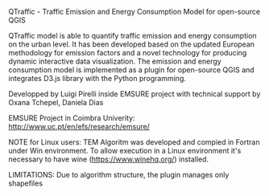 QTraffic - Traffic Emission and Energy Consumption Model for open-source QGIS

QTraffic model is able to quantify traffic emission and energy consumption on the urban level.
It has been developed based on the updated European methodology for emission factors and
a novel technology for producing dynamic interactive data visualization. 
The emission and energy consumption model is implemented as a plugin for open-source QGIS and
integrates D3.js library with the Python programming.

Developped by Luigi Pirelli inside EMSURE project with technical support by Oxana Tchepel, Daniela Dias

EMSURE Project in Coimbra Univerity: http://www.uc.pt/en/efs/research/emsure/

NOTE for Linux users:
TEM Algoritm was developed and compied in Fortran under Win environment. To allow execution in a Linux environment
it's necessary to have wine (https://www.winehq.org/) installed.

LIMITATIONS: Due to algorithm structure, the plugin manages only shapefiles 
